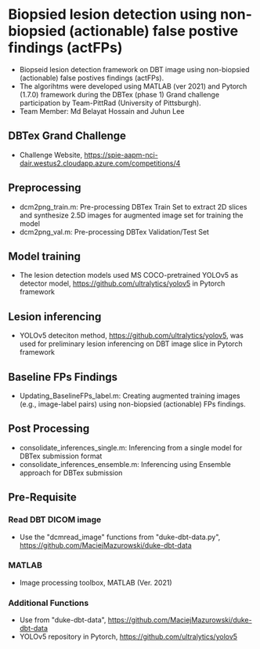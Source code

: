 # Biopsied lesion detection using non-biopsied (actionable) false postive findings (actFPs)
- Biopseid lesion detection framework on DBT image using non-biopsied (actionable) false postives findings (actFPs). 
- The algorihtms were developed using MATLAB (ver 2021) and Pytorch (1.7.0) framework during the DBTex (phase 1) Grand challenge participation by Team-PittRad (University of Pittsburgh).
- Team Member: Md Belayat Hossain and Juhun Lee


## DBTex Grand Challenge
- Challenge Website, https://spie-aapm-nci-dair.westus2.cloudapp.azure.com/competitions/4

## Preprocessing
- dcm2png_train.m: Pre-processing DBTex Train Set to extract 2D slices and synthesize 2.5D images for augmented image set for training the model
- dcm2png_val.m: Pre-processing DBTex Validation/Test Set


## Model training
- The lesion detection models used MS COCO-pretrained YOLOv5 as detector model, https://github.com/ultralytics/yolov5 in Pytorch framework

## Lesion inferencing
- YOLOv5 deteciton method, https://github.com/ultralytics/yolov5, was used for preliminary lesion inferencing on DBT image slice in Pytorch framework

## Baseline FPs Findings 
- Updating_BaselineFPs_label.m: Creating augmented training images (e.g., image-label pairs) using non-biopsied (actionable) FPs findings.

## Post Processing
- consolidate_inferences_single.m: Inferencing from a single model for DBTex submission format 
- consolidate_inferences_ensemble.m: Inferencing using Ensemble approach for DBTex submission

## Pre-Requisite
### Read DBT DICOM image
- Use the "dcmread_image" functions from "duke-dbt-data.py", https://github.com/MaciejMazurowski/duke-dbt-data
### MATLAB
- Image processing toolbox, MATLAB (Ver. 2021)
### Additional Functions
- Use from "duke-dbt-data", https://github.com/MaciejMazurowski/duke-dbt-data
- YOLOv5 repository in Pytorch, https://github.com/ultralytics/yolov5
